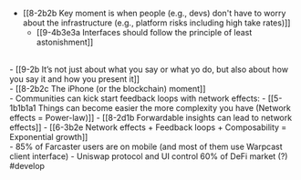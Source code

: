 - [[8-2b2b Key moment is when people (e.g., devs) don't have to worry about the infrastructure (e.g., platform risks including high take rates)]]
  - [[9-4b3e3a Interfaces should follow the principle of least astonishment]]
<br>
- [[9-2b It’s not just about what you say or what yo do, but also about how you say it and how you present it]]
<br>
- [[8-2b2c The iPhone (or the blockchain) moment]]
<br>
- Communities can kick start feedback loops with network effects:
- [[5-1b1b1a1 Things can become easier the more complexity you have (Network effects = Power-law)]]
  - [[8-2d1b Forwardable insights can lead to network effects]]
    - [[6-3b2e Network effects + Feedback loops + Composability = Exponential growth]]
<br>
- 85% of Farcaster users are on mobile (and most of them use Warpcast client interface)
- Uniswap protocol and UI control 60% of DeFi market (?) #develop
